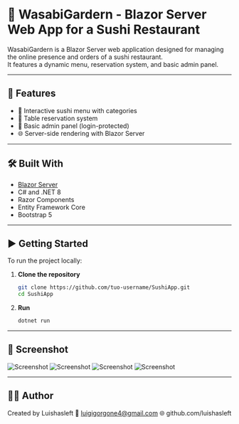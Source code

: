 # 🍣 WasabiGardern - Blazor Server Web App for a Sushi Restaurant

WasabiGardern is a Blazor Server web application designed for managing the online presence and orders of a sushi restaurant.  
It features a dynamic menu, reservation system, and basic admin panel.

---

## 🚀 Features

- 🛒 Interactive sushi menu with categories
- 📅 Table reservation system
- 🔐 Basic admin panel (login-protected)
- 🌐 Server-side rendering with Blazor Server

---

## 🛠️ Built With

- [Blazor Server](https://dotnet.microsoft.com/en-us/apps/aspnet/web-apps/blazor)
- C# and .NET 8
- Razor Components
- Entity Framework Core
- Bootstrap 5

---

## ▶️ Getting Started

To run the project locally:

1. **Clone the repository**
   ```bash
   git clone https://github.com/tuo-username/SushiApp.git
   cd SushiApp

2. **Run**
   ```bash
   dotnet run

---

## 📸 Screenshot
![Screenshot](./SushiApp//SushiApp//SushiApp/Screenshot1.png)
![Screenshot](./SushiApp//SushiApp//SushiApp/Screenshot2.png)
![Screenshot](./SushiApp//SushiApp//SushiApp/Screenshot3.png)
![Screenshot](./SushiApp//SushiApp//SushiApp/Screenshot4.png)

---

## 🧑‍💻 Author

Created by Luishasleft
📧 luigigorgone4@gmail.com
🌐 github.com/luishasleft









